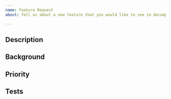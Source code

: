 ```yaml
---
name: Feature Request
about: Tell us about a new feature that you would like to see in decompyle3

---
```


## Description

<!-- Add a short description of the feature. This might
include same input and output. -->

## Background

<!-- Add any additional background for the
feature, for example: user scenarios, or the value of the feature. -->

## Priority

<!-- If this is important for a particular public good state that here.
     If this is blocking some important activity let us know what activity it blocks.

	 Otherwise, we'll assume this has the lowest priority in addressing.
	 -->

## Tests
<!-- _This section is optional._

Add text with suggestions on how to test the feature,
if it is not obvious.
-->
